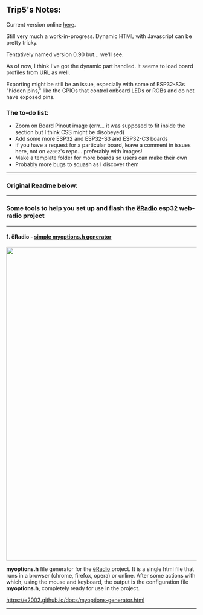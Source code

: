 ## Trip5's Notes:

Current version online [here](https://trip5.github.io/yoradio-docs/docs/myoptions-generator.html).

Still very much a work-in-progress.  Dynamic HTML with Javascript can be pretty tricky.

Tentatively named version 0.90 but... we'll see.

As of now, I think I've got the dynamic part handled.  It seems to load board profiles from URL as well.

Exporting might be still be an issue, especially with some of ESP32-S3s "hidden pins," like the GPIOs that control onboard LEDs or RGBs and do not have exposed pins.

### The to-do list:

* Zoom on Board Pinout image (errr... it was supposed to fit inside the section but I think CSS might be disobeyed)
* Add some more ESP32 and ESP32-S3 and ESP32-C3 boards
* If you have a request for a particular board, leave a comment in issues here, not on `e2002`'s repo... preferably with images!
* Make a template folder for more boards so users can make their own
* Probably more bugs to squash as I discover them

---
### Original Readme below:
---

### Some tools to help you set up and flash the [ёRadio](https://github.com/e2002/yoradio) esp32 web-radio project
---
#### 1. ёRadio - [simple myoptions.h generator](https://e2002.github.io/docs/myoptions-generator.html)
<img src="images/myoptions-generator.jpg" width="830" height="auto">


**myoptions.h** file generator for the [ёRadio](https://github.com/e2002/yoradio) project.
It is a single html file that runs in a browser (chrome, firefox, opera) or online.
After some actions with which, using the mouse and keyboard, the output is the configuration file **myoptions.h**, completely ready for use in the project.

https://e2002.github.io/docs/myoptions-generator.html

---